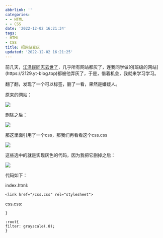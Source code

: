 ```yaml
---
abbrlink: ''
categories:
- - HTML
- - CSS
date: '2022-12-02 16:21:34'
tags:
- HTML
- CSS
title: 把网站变灰
updated: '2022-12-02 16:21:25'
---
```

前几天，[江泽民同志去世了](：[https://www.yuanning0818.tk/2022/12/01/告全党全军全国各族人民书/](https://www.yuanning0818.tk/2022/12/01/%E5%91%8A%E5%85%A8%E5%85%9A%E5%85%A8%E5%86%9B%E5%85%A8%E5%9B%BD%E5%90%84%E6%97%8F%E4%BA%BA%E6%B0%91%E4%B9%A6/))，几乎所有网站都灰了，连我同学做的[班级的网站](https://2129.yt-blog.top)都被他弄灰了，于是，借着机会，我就来学习学习。

翻了翻，发现了一个可以标签，删了一看，果然是嫌疑人。

原来的网站：

![](https://i.postimg.cc/SKq83rcN/2022-12-02-162147.jpg)

删除之后：

![](https://i.postimg.cc/vT9fCS2T/2022-12-02-162318.jpg)

那这里面引用了一个css，那我们再看看这个css.css

![](https://i.postimg.cc/Wbzw2XD9/2022-12-02-162512.jpg)

这些选中的就是实现灰色的代码，因为我把它删掉之后：

![](https://i.postimg.cc/5Nfk8ZPn/2022-12-02-162606.jpg)

代码如下：

index.html:

```
<link href="/css.css" rel="stylesheet">
```

css.css:

```
}

:root{
filter: grayscale(.8);
}
```
